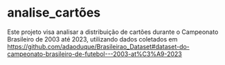 # analise_cartões
Este projeto visa analisar a distribuição de cartões durante o Campeonato Brasileiro de 2003 até 2023, utilizando dados coletados em https://github.com/adaoduque/Brasileirao_Dataset#dataset-do-campeonato-brasileiro-de-futebol---2003-at%C3%A9-2023
